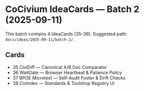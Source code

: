 # CoCivium IdeaCards — Batch 2 (2025-09-11)

This batch contains 4 IdeaCards (35–38). Suggested path: `docs/ideas/2025-09-11/batch-2/`.

## Cards
- 35 CiviDiff — Canonical A/B Doc Comparator
- 36 WaitGate — Browser Heartbeat & Patience Policy
- 37 BPOE Microtext — Self-Audit Footer & Drift Checks
- 38 CivIndex — Standards & Toolshop Registry UI
